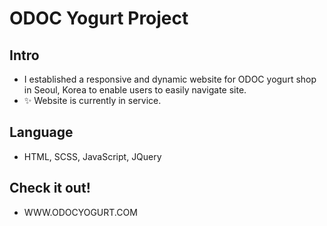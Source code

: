 # ODOC Yogurt Project
## Intro
* I established a responsive and dynamic website for ODOC yogurt shop in Seoul, Korea to enable users to easily navigate site.
* ✨ Website is currently in service. 
## Language
* HTML, SCSS, JavaScript, JQuery
## Check it out!
* WWW.ODOCYOGURT.COM
